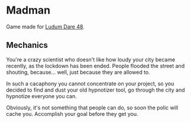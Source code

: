 # Madman

Game made for [Ludum Dare 48](https://ldjam.com/).

## Mechanics

You're a crazy scientist who doesn't like how loudy your city became recently, as the lockdown has been ended.
People flooded the street and shouting, because... well, just because they are allowed to.

In such a cacaphony you cannot concentrate on your project, so you decided to find and dust your old hypnotizer tool, 
go through the city and hypnotize everyone you can.

Obviously, it's not something that people can do, so soon the polic will cache you. 
Accomplish your goal before they get you.